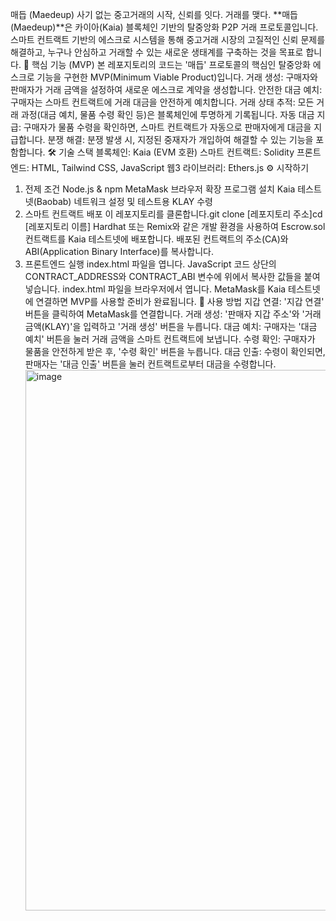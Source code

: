 매듭 (Maedeup)
사기 없는 중고거래의 시작, 신뢰를 잇다. 거래를 맺다.
**매듭(Maedeup)**은 카이아(Kaia) 블록체인 기반의 탈중앙화 P2P 거래 프로토콜입니다. 스마트 컨트랙트 기반의 에스크로 시스템을 통해 중고거래 시장의 고질적인 신뢰 문제를 해결하고, 누구나 안심하고 거래할 수 있는 새로운 생태계를 구축하는 것을 목표로 합니다.
🚀 핵심 기능 (MVP)
본 레포지토리의 코드는 '매듭' 프로토콜의 핵심인 탈중앙화 에스크로 기능을 구현한 MVP(Minimum Viable Product)입니다.
거래 생성: 구매자와 판매자가 거래 금액을 설정하여 새로운 에스크로 계약을 생성합니다.
안전한 대금 예치: 구매자는 스마트 컨트랙트에 거래 대금을 안전하게 예치합니다.
거래 상태 추적: 모든 거래 과정(대금 예치, 물품 수령 확인 등)은 블록체인에 투명하게 기록됩니다.
자동 대금 지급: 구매자가 물품 수령을 확인하면, 스마트 컨트랙트가 자동으로 판매자에게 대금을 지급합니다.
분쟁 해결: 분쟁 발생 시, 지정된 중재자가 개입하여 해결할 수 있는 기능을 포함합니다.
🛠️ 기술 스택
블록체인: Kaia (EVM 호환)
스마트 컨트랙트: Solidity
프론트엔드: HTML, Tailwind CSS, JavaScript
웹3 라이브러리: Ethers.js
⚙️ 시작하기
1. 전제 조건
Node.js & npm
MetaMask 브라우저 확장 프로그램 설치
Kaia 테스트넷(Baobab) 네트워크 설정 및 테스트용 KLAY 수령
2. 스마트 컨트랙트 배포
이 레포지토리를 클론합니다.git clone [레포지토리 주소]cd [레포지토리 이름]
Hardhat 또는 Remix와 같은 개발 환경을 사용하여 Escrow.sol 컨트랙트를 Kaia 테스트넷에 배포합니다.
배포된 컨트랙트의 주소(CA)와 ABI(Application Binary Interface)를 복사합니다.
3. 프론트엔드 실행
index.html 파일을 엽니다.
JavaScript 코드 상단의 CONTRACT_ADDRESS와 CONTRACT_ABI 변수에 위에서 복사한 값들을 붙여넣습니다.
index.html 파일을 브라우저에서 엽니다.
MetaMask를 Kaia 테스트넷에 연결하면 MVP를 사용할 준비가 완료됩니다.
📖 사용 방법
지갑 연결: '지갑 연결' 버튼을 클릭하여 MetaMask를 연결합니다.
거래 생성: '판매자 지갑 주소'와 '거래 금액(KLAY)'을 입력하고 '거래 생성' 버튼을 누릅니다.
대금 예치: 구매자는 '대금 예치' 버튼을 눌러 거래 금액을 스마트 컨트랙트에 보냅니다.
수령 확인: 구매자가 물품을 안전하게 받은 후, '수령 확인' 버튼을 누릅니다.
대금 인출: 수령이 확인되면, 판매자는 '대금 인출' 버튼을 눌러 컨트랙트로부터 대금을 수령합니다.<img width="625" height="865" alt="image" src="https://github.com/user-attachments/assets/4f97a3d0-af59-40e8-9fcf-2e981506a774" />
